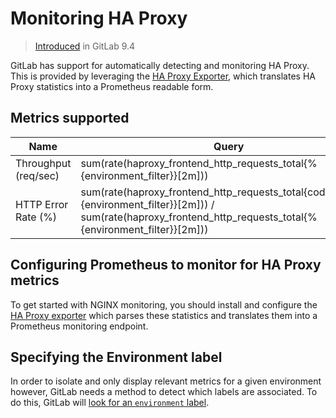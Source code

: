 # Monitoring HA Proxy
> [Introduced](https://gitlab.com/gitlab-org/gitlab-ce/merge_requests/12621) in GitLab 9.4

GitLab has support for automatically detecting and monitoring HA Proxy. This is provided by leveraging the [HA Proxy Exporter](https://github.com/hnlq715/nginx-vts-exporter), which translates HA Proxy statistics into a Prometheus readable form.

## Metrics supported

| Name | Query |
| ---- | ----- |
| Throughput (req/sec) | sum(rate(haproxy_frontend_http_requests_total{%{environment_filter}}[2m])) |
| HTTP Error Rate (%) | sum(rate(haproxy_frontend_http_requests_total{code="5xx",%{environment_filter}}[2m])) / sum(rate(haproxy_frontend_http_requests_total{%{environment_filter}}[2m])) |

## Configuring Prometheus to monitor for HA Proxy metrics

To get started with NGINX monitoring, you should install and configure the [HA Proxy exporter](https://github.com/prometheus/haproxy_exporter) which parses these statistics and translates them into a Prometheus monitoring endpoint.

## Specifying the Environment label

In order to isolate and only display relevant metrics for a given environment
however, GitLab needs a method to detect which labels are associated. To do this, GitLab will [look for an `environment` label](metrics.md#identifying-environments).
